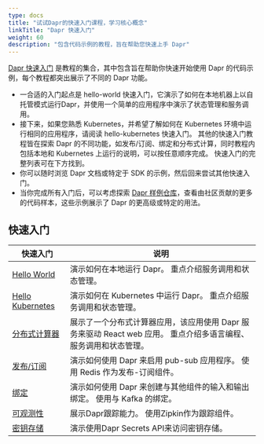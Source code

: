 ```yaml
---
type: docs
title: "试试Dapr的快速入门课程，学习核心概念"
linkTitle: "Dapr 快速入门"
weight: 60
description: "包含代码示例的教程，旨在帮助您快速上手 Dapr"
---
```


[Dapr 快速入门](https://github.com/dapr/quickstarts/tree/v1.5.0) 是教程的集合，其中包含旨在帮助你快速开始使用 Dapr 的代码示例，每个教程都突出展示了不同的 Dapr 功能。

- 一合适的入门起点是 hello-world 快速入门，它演示了如何在本地机器上以自托管模式运行Dapr，并使用一个简单的应用程序中演示了状态管理和服务调用。
- 接下来，如果您熟悉 Kubernetes，并希望了解如何在 Kubernetes 环境中运行相同的应用程序，请阅读 hello-kubernetes 快速入门。 其他的快速入门教程皆在探索 Dapr 的不同功能，如发布/订阅、绑定和分布式计算，同时教程内包括本地和 Kubernetes 上运行的说明，可以按任意顺序完成。 快速入门的完整列表可在下方找到。
- 你可以随时浏览 Dapr 文档或特定于 SDK 的示例，然后回来尝试其他快速入门。
- 当你完成所有入门后，可以考虑探索 [Dapr 样例仓库](https://github.com/dapr/samples)，查看由社区贡献的更多的代码样本，这些示例展示了 Dapr 的更高级或特定的用法。

## 快速入门

| 快速入门                                                                                 | 说明                                                                |
| ------------------------------------------------------------------------------------ | ----------------------------------------------------------------- |
| [Hello World](https://github.com/dapr/quickstarts/tree/v1.5.0/hello-world)           | 演示如何在本地运行 Dapr。 重点介绍服务调用和状态管理。                                    |
| [Hello Kubernetes](https://github.com/dapr/quickstarts/tree/v1.5.0/hello-kubernetes) | 演示如何在 Kubernetes 中运行 Dapr。 重点介绍服务调用和状态管理。                         |
| [分布式计算器](https://github.com/dapr/quickstarts/tree/v1.5.0/distributed-calculator)     | 展示了一个分布式计算器应用，该应用使用 Dapr 服务来驱动 React web 应用。 重点介绍多语言编程、服务调用和状态管理。 |
| [发布/订阅](https://github.com/dapr/quickstarts/tree/v1.5.0/pub-sub)                     | 演示如何使用 Dapr 来启用 pub-sub 应用程序。 使用 Redis 作为发布-订阅组件。                 |
| [绑定](https://github.com/dapr/quickstarts/tree/v1.5.0/bindings)                       | 演示如何使用 Dapr 来创建与其他组件的输入和输出绑定。 使用与 Kafka 的绑定。                      |
| [可观测性](https://github.com/dapr/quickstarts/tree/v1.5.0/observability)                | 展示Dapr跟踪能力。 使用Zipkin作为跟踪组件。                                       |
| [密钥存储](https://github.com/dapr/quickstarts/tree/v1.5.0/secretstore)                  | 演示使用Dapr Secrets API来访问密钥存储。                                      |

